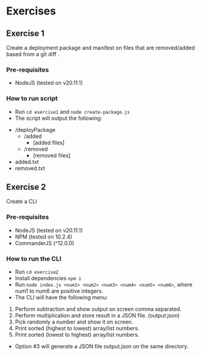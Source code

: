 # Exercises


## Exercise 1 
Create a deployment package and manifest on files that are removed/added based from a git diff
. 
### Pre-requisites
- NodeJS  (tested on v20.11.1)

### How to run script
- Run `cd exercise1` and `node create-package.js`
- The script will output the following:
* /deployPackage
  * /added
    * [added files]
  * /removed
    * [removed files]
* added.txt
* removed.txt


## Exercise 2
Create a CLI

### Pre-requisites
- NodeJS (tested on v20.11.1)
- NPM (tested on 10.2.4)
- CommanderJS (^12.0.0)

### How to run  the CLI
- Run `cd exercise2`
- Install dependencies `npm i`
- Run `node index.js <num1> <num2> <num3> <num4> <num5> <num6>`, where num1 to num6 are positive integers.
- The CLI will have the following menu:
  
1. Perform subtraction and show output on screen comma separated.
2. Perform multiplication and store result in a JSON file. (output.json)
3. Pick randomly a number and show it on screen.
4. Print sorted (highest to lowest) array/list numbers.
5. Print sorted (lowest to highest) array/list numbers.

- Option #3 will generate a JSON file output.json on the same directory.

